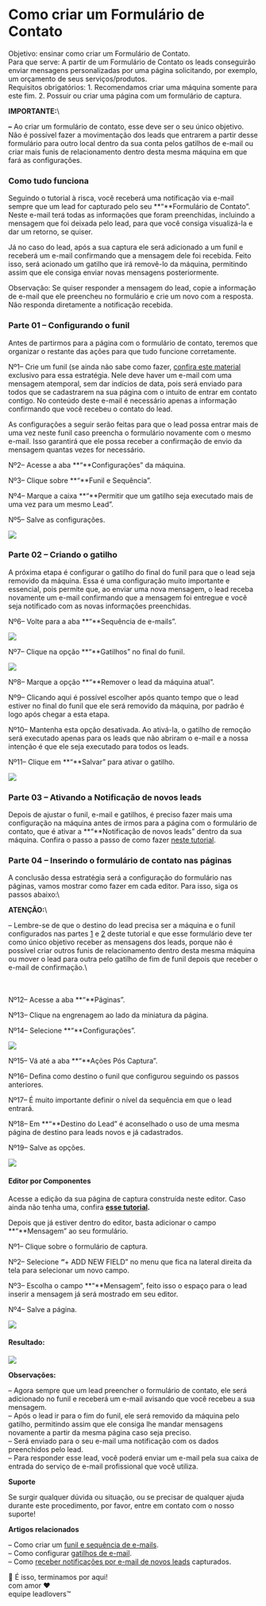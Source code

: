 # Como criar um Formulário de Contato

Objetivo: ensinar como criar um Formulário de Contato.\
Para que serve: A partir de um Formulário de Contato os leads conseguirão enviar mensagens personalizadas por uma página solicitando, por exemplo, um orçamento de seus serviços/produtos.\
Requisitos obrigatórios: 1. Recomendamos criar uma máquina somente para este fim. 2. Possuir ou criar uma página com um formulário de captura.

&#x20;**IMPORTANTE:**\


**–** Ao criar um formulário de contato, esse deve ser o seu único objetivo. Não é possível fazer a movimentação dos leads que entrarem a partir desse formulário para outro local dentro da sua conta pelos gatilhos de e-mail ou criar mais funis de relacionamento dentro desta mesma máquina em que fará as configurações.

### Como tudo funciona <a href="#como-funciona" id="como-funciona"></a>

Seguindo o tutorial à risca, você receberá uma notificação via e-mail sempre que um lead for capturado pelo seu **“**Formulário de Contato”. Neste e-mail terá todas as informações que foram preenchidas, incluindo a mensagem que foi deixada pelo lead, para que você consiga visualizá-la e dar um retorno, se quiser.

Já no caso do lead, após a sua captura ele será adicionado a um funil e receberá um e-mail confirmando que a mensagem dele foi recebida. Feito isso, será acionado um gatilho que irá removê-lo da máquina, permitindo assim que ele consiga enviar novas mensagens posteriormente.&#x20;

Observação: Se quiser responder a mensagem do lead, copie a informação de e-mail que ele preencheu no formulário e crie um novo com a resposta. Não responda diretamente a notificação recebida.

### Parte 01 – Configurando o funil <a href="#parte01" id="parte01"></a>

Antes de partirmos para a página com o formulário de contato, teremos que organizar o restante das ações para que tudo funcione corretamente.

Nº1– Crie um funil (se ainda não sabe como fazer, [confira este material](https://suporte.love/como-criar-um-funil-e-sequencia-de-e-mails/) exclusivo para essa estratégia. Nele deve haver um e-mail com uma mensagem atemporal, sem dar indícios de data, pois será enviado para todos que se cadastrarem na sua página com o intuito de entrar em contato contigo. No conteúdo deste e-mail é necessário apenas a informação confirmando que você recebeu o contato do lead.

As configurações a seguir serão feitas para que o lead possa entrar mais de uma vez neste funil caso preencha o formulário novamente com o mesmo e-mail. Isso garantirá que ele possa receber a confirmação de envio da mensagem quantas vezes for necessário.

Nº2– Acesse a aba **“**Configurações” da máquina.

Nº3– Clique sobre **“**Funil e Sequência”.

Nº4– Marque a caixa **“**Permitir que um gatilho seja executado mais de uma vez para um mesmo Lead”.

Nº5– Salve as configurações.

[![](https://legado.leadlovers.site/wp-content/uploads/2017/03/Imagem1.png)](https://legado.leadlovers.site/wp-content/uploads/2017/03/Imagem1.png)

### Parte 02 – Criando o gatilho <a href="#parte02" id="parte02"></a>

A próxima etapa é configurar o gatilho do final do funil para que o lead seja removido da máquina. Essa é uma configuração muito importante e essencial, pois permite que, ao enviar uma nova mensagem, o lead receba novamente um e-mail confirmando que a mensagem foi entregue e você seja notificado com as novas informações preenchidas.

Nº6– Volte para a aba **“**Sequência de e-mails”.&#x20;

[![](https://legado.leadlovers.site/wp-content/uploads/2017/03/Imagem2.png)](https://legado.leadlovers.site/wp-content/uploads/2017/03/Imagem2.png)

Nº7– Clique na opção **“**Gatilhos” no final do funil.

[![](https://legado.leadlovers.site/wp-content/uploads/2017/03/Imagem3.png)](https://legado.leadlovers.site/wp-content/uploads/2017/03/Imagem3.png)

Nº8– Marque a opção **“**Remover o lead da máquina atual”.

Nº9– Clicando aqui é possível escolher após quanto tempo que o lead estiver no final do funil que ele será removido da máquina, por padrão é logo após chegar a esta etapa.

Nº10– Mantenha esta opção desativada. Ao ativá-la, o gatilho de remoção será executado apenas para os leads que não abriram o e-mail e a nossa intenção é que ele seja executado para todos os leads.

Nº11– Clique em **“**Salvar” para ativar o gatilho.

[![](https://legado.leadlovers.site/wp-content/uploads/2017/03/Imagem4.png)](https://legado.leadlovers.site/wp-content/uploads/2017/03/Imagem4.png)

### Parte 03 – Ativando a Notificação de novos leads <a href="#parte03" id="parte03"></a>

Depois de ajustar o funil, e-mail e gatilhos, é preciso fazer mais uma configuração na máquina antes de irmos para a página com o formulário de contato, que é ativar a **“**Notificação de novos leads” dentro da sua máquina. Confira o passo a passo de como fazer [neste tutorial](https://suporte.love/notificacao-de-novos-leads/).

### Parte 04 – Inserindo o formulário de contato nas páginas <a href="#parte04" id="parte04"></a>

A conclusão dessa estratégia será a configuração do formulário nas páginas, vamos mostrar como fazer em cada editor. Para isso, siga os passos abaixo:\


&#x20;**ATENÇÃO:**\


– Lembre-se de que o destino do lead precisa ser a máquina e o funil configurados nas partes [1](broken-reference) e [2](broken-reference) deste tutorial e que esse formulário deve ter como único objetivo receber as mensagens dos leads, porque não é possível criar outros funis de relacionamento dentro desta mesma máquina ou mover o lead para outra pelo gatilho de fim de funil depois que receber o e-mail de confirmação.\


\
\
Nº12– Acesse a aba **“**Páginas”.

Nº13– Clique na engrenagem ao lado da miniatura da página.

Nº14– Selecione **“**Configurações”.

[![](https://legado.leadlovers.site/wp-content/uploads/2017/03/Imagem5.png)](https://legado.leadlovers.site/wp-content/uploads/2017/03/Imagem5.png)

Nº15– Vá até a aba **“**Ações Pós Captura”.

Nº16– Defina como destino o funil que configurou seguindo os passos anteriores.

Nº17– É muito importante definir o nível da sequência em que o lead entrará.

Nº18– Em **“**Destino do Lead” é aconselhado o uso de uma mesma página de destino para leads novos e já cadastrados.

Nº19– Salve as opções.

[![](https://legado.leadlovers.site/wp-content/uploads/2017/03/Imagem6.png)](https://legado.leadlovers.site/wp-content/uploads/2017/03/Imagem6.png)

#### Editor por Componentes <a href="#componentes" id="componentes"></a>

Acesse a edição da sua página de captura construída neste editor. Caso ainda não tenha uma, confira [**esse tutorial**](https://suporte.love/como-criar-e-configurar-uma-pagina-de-captura-no-editor-por-componentes/)**.**

Depois que já estiver dentro do editor, basta adicionar o campo **“**Mensagem” ao seu formulário.

Nº1– Clique sobre o formulário de captura.

Nº2– Selecione **“**+ ADD NEW FIELD” no menu que fica na lateral direita da tela para selecionar um novo campo.

Nº3– Escolha o campo **“**Mensagem”, feito isso o espaço para o lead inserir a mensagem já será mostrado em seu editor.

Nº4– Salve a página.

[![](https://legado.leadlovers.site/wp-content/uploads/2017/03/Imagem12.png)](https://legado.leadlovers.site/wp-content/uploads/2017/03/Imagem12.png)

#### Resultado: <a href="#resultado-componentes" id="resultado-componentes"></a>

[![](https://legado.leadlovers.site/wp-content/uploads/2017/03/Imagem13.png)](https://legado.leadlovers.site/wp-content/uploads/2017/03/Imagem13.png)

**Observações:**

– Agora sempre que um lead preencher o formulário de contato, ele será adicionado no funil e receberá um e-mail avisando que você recebeu a sua mensagem.\
– Após o lead ir para o fim do funil, ele será removido da máquina pelo gatilho, permitindo assim que ele consiga lhe mandar mensagens novamente a partir da mesma página caso seja preciso.\
– Será enviado para o seu e-mail uma notificação com os dados preenchidos pelo lead.\
– Para responder esse lead, você poderá enviar um e-mail pela sua caixa de entrada do serviço de e-mail profissional que você utiliza.

**Suporte**

Se surgir qualquer dúvida ou situação, ou se precisar de qualquer ajuda durante este procedimento, por favor, entre em contato com o nosso suporte!

**Artigos relacionados**

– Como criar um [funil e sequência de e-mails](https://suporte.love/como-criar-um-funil-e-sequencia-de-e-mails/).\
– Como configurar [gatilhos de e-mail](https://suporte.love/gatilhos-de-e-mail/).\
– Como [receber notificações por e-mail de novos leads](https://suporte.love/notificacao-de-novos-leads/) capturados.



🏁 É isso, terminamos por aqui!\
com amor ❤\
equipe leadlovers™
